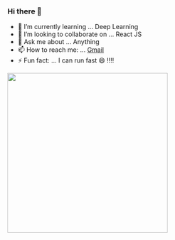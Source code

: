 ### Hi there 👋

- 🌱 I’m currently learning ... Deep Learning
- 👯 I’m looking to collaborate on ... React JS
- 💬 Ask me about ... Anything
- 📫 How to reach me: ... [Gmail](chandan.kasamsetty@gmail.com)
- ⚡ Fun fact: ... I can run fast 😄  !!!!

<p align="left">
<a href="https://github.com/chandan2300">
 <img width="360px" src = "https://github-readme-stats.vercel.app/api/top-langs/?username=chandan2300&theme=buefy&layout=compact&title_color=ffffff&bg_color=151515&text_color=FFFEFE">
</a>
</p>

